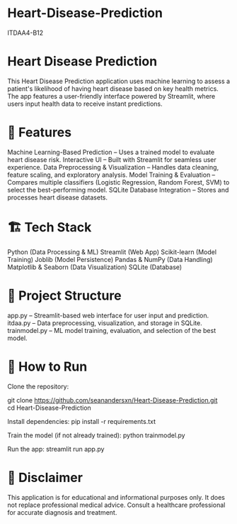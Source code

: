 # Heart-Disease-Prediction
ITDAA4-B12

# Heart Disease Prediction
This Heart Disease Prediction application uses machine learning to assess a patient's likelihood of having heart disease based on key health metrics. The app features a user-friendly interface powered by Streamlit, where users input health data to receive instant predictions.

# 🚀 Features
Machine Learning-Based Prediction – Uses a trained model to evaluate heart disease risk.
Interactive UI – Built with Streamlit for seamless user experience.
Data Preprocessing & Visualization – Handles data cleaning, feature scaling, and exploratory analysis.
Model Training & Evaluation – Compares multiple classifiers (Logistic Regression, Random Forest, SVM) to select the best-performing model.
SQLite Database Integration – Stores and processes heart disease datasets.

# 🏗️ Tech Stack
Python (Data Processing & ML)
Streamlit (Web App)
Scikit-learn (Model Training)
Joblib (Model Persistence)
Pandas & NumPy (Data Handling)
Matplotlib & Seaborn (Data Visualization)
SQLite (Database)

# 📂 Project Structure
app.py – Streamlit-based web interface for user input and prediction.
itdaa.py – Data preprocessing, visualization, and storage in SQLite.
trainmodel.py – ML model training, evaluation, and selection of the best model.

# 🔧 How to Run
Clone the repository:

git clone https://github.com/seanandersxn/Heart-Disease-Prediction.git  
cd Heart-Disease-Prediction  

Install dependencies:
pip install -r requirements.txt  

Train the model (if not already trained):
python trainmodel.py  

Run the app:
streamlit run app.py  

# 📌 Disclaimer
This application is for educational and informational purposes only. It does not replace professional medical advice. Consult a healthcare professional for accurate diagnosis and treatment.
